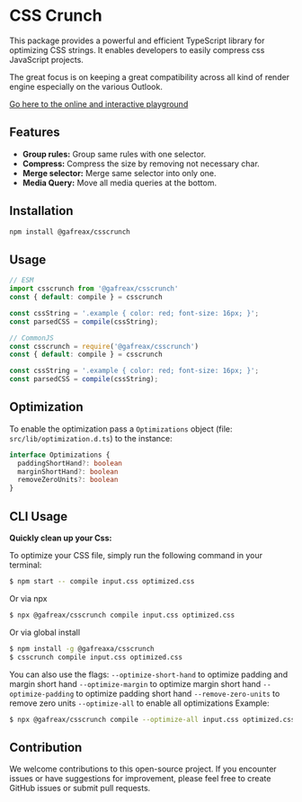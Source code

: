 # CSS Crunch

This package provides a powerful and efficient TypeScript library for optimizing CSS strings. It enables developers to easily compress css JavaScript projects.

The great focus is on keeping a great compatibility across all kind of render engine especially on the various Outlook.

[Go here to the online and interactive playground](https://gafreax.github.io/csscrunch/docs/playground.html)

## Features
* **Group rules:** Group same rules with one selector.
* **Compress:** Compress the size by removing not necessary char.
* **Merge selector:** Merge same selector into only one.
* **Media Query:** Move all media queries at the bottom.


## Installation

```bash
npm install @gafreax/csscrunch
```

## Usage

```typescript
// ESM
import csscrunch from '@gafreax/csscrunch'
const { default: compile } = csscrunch

const cssString = '.example { color: red; font-size: 16px; }';
const parsedCSS = compile(cssString);

```

```typescript
// CommonJS
const csscrunch = require('@gafreax/csscrunch')
const { default: compile } = csscrunch

const cssString = '.example { color: red; font-size: 16px; }';
const parsedCSS = compile(cssString);

```

## Optimization
To enable the optimization pass a `Optimizations` object (file: `src/lib/optimization.d.ts`)  to the instance:

```typescript
interface Optimizations {
  paddingShortHand?: boolean
  marginShortHand?: boolean
  removeZeroUnits?: boolean
}
```



## CLI Usage

**Quickly clean up your Css:**

To optimize your CSS file, simply run the following command in your terminal:

```bash
$ npm start -- compile input.css optimized.css
```

Or via npx

```bash
$ npx @gafreax/csscrunch compile input.css optimized.css
```

Or via global install
```bash
$ npm install -g @gafreaxa/csscrunch
$ csscrunch compile input.css optimized.css
```

You can also use the flags:
`--optimize-short-hand` to optimize padding and margin short hand
`--optimize-margin` to optimize margin short hand
`--optimize-padding` to optimize padding short hand
`--remove-zero-units` to remove zero units
`--optimize-all` to enable all optimizations
Example:

```bash
$ npx @gafreax/csscrunch compile --optimize-all input.css optimized.css
```

## Contribution

We welcome contributions to this open-source project. If you encounter issues or have suggestions for improvement, please feel free to create GitHub issues or submit pull requests.
